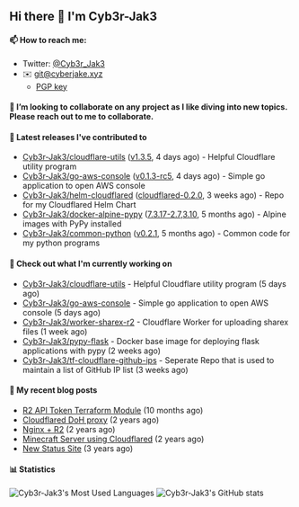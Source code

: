 ## Hi there 👋 I'm Cyb3r-Jak3

#### 📫 How to reach me:
  - Twitter: [@Cyb3r_Jak3](https://twitter.com/Cyb3r_Jak3)
  - ✉️ git@cyberjake.xyz
    - [PGP key](https://gist.githubusercontent.com/Cyb3r-Jak3/d1068b61b50239b171faf018a0269f67/raw/b876db002e6b0630795382c0b9134771ffa5fe3a/cyb3rjak3@pm.me.asc)


#### 👯 I’m looking to collaborate on any project as I like diving into new topics. Please reach out to me to collaborate.


#### 🔭 Latest releases I've contributed to

- [Cyb3r-Jak3/cloudflare-utils](https://github.com/Cyb3r-Jak3/cloudflare-utils) ([v1.3.5](https://github.com/Cyb3r-Jak3/cloudflare-utils/releases/tag/v1.3.5), 4 days ago) - Helpful Cloudflare utility program 
- [Cyb3r-Jak3/go-aws-console](https://github.com/Cyb3r-Jak3/go-aws-console) ([v0.1.3-rc5](https://github.com/Cyb3r-Jak3/go-aws-console/releases/tag/v0.1.3-rc5), 4 days ago) - Simple go application to open AWS console
- [Cyb3r-Jak3/helm-cloudflared](https://github.com/Cyb3r-Jak3/helm-cloudflared) ([cloudflared-0.2.0](https://github.com/Cyb3r-Jak3/helm-cloudflared/releases/tag/cloudflared-0.2.0), 3 weeks ago) - Repo for my Cloudflared Helm Chart
- [Cyb3r-Jak3/docker-alpine-pypy](https://github.com/Cyb3r-Jak3/docker-alpine-pypy) ([7.3.17-2.7,3.10](https://github.com/Cyb3r-Jak3/docker-alpine-pypy/releases/tag/7.3.17-2.7%2C3.10), 5 months ago) - Alpine images with PyPy installed
- [Cyb3r-Jak3/common-python](https://github.com/Cyb3r-Jak3/common-python) ([v0.2.1](https://github.com/Cyb3r-Jak3/common-python/releases/tag/v0.2.1), 5 months ago) - Common code for my python programs

#### 👷 Check out what I'm currently working on

- [Cyb3r-Jak3/cloudflare-utils](https://github.com/Cyb3r-Jak3/cloudflare-utils) - Helpful Cloudflare utility program  (5 days ago)
- [Cyb3r-Jak3/go-aws-console](https://github.com/Cyb3r-Jak3/go-aws-console) - Simple go application to open AWS console (5 days ago)
- [Cyb3r-Jak3/worker-sharex-r2](https://github.com/Cyb3r-Jak3/worker-sharex-r2) - Cloudflare Worker for uploading sharex files (1 week ago)
- [Cyb3r-Jak3/pypy-flask](https://github.com/Cyb3r-Jak3/pypy-flask) - Docker base image for deploying flask applications with pypy (2 weeks ago)
- [Cyb3r-Jak3/tf-cloudflare-github-ips](https://github.com/Cyb3r-Jak3/tf-cloudflare-github-ips) - Seperate Repo that is used to maintain a list of GitHub IP list (3 weeks ago)

#### 📜 My recent blog posts

- [R2 API Token Terraform Module](https://blog.cyberjake.xyz/post/2024-03-19-cloudflare-r2-terraform/) (10 months ago)
- [Cloudflared DoH proxy](https://blog.cyberjake.xyz/post/2023-02-17-cloudflared-doh/) (2 years ago)
- [Nginx &#43; R2](https://blog.cyberjake.xyz/post/2022-10-01-nginx-proxy-r2/) (2 years ago)
- [Minecraft Server using Cloudflared](https://blog.cyberjake.xyz/post/2022-03-26-cloudflared-minecraft/) (2 years ago)
- [New Status Site](https://blog.cyberjake.xyz/post/2021-09-27-status-site/) (3 years ago)


#### 📊 Statistics
![Cyb3r-Jak3's Most Used Languages](https://github-readme-stats.vercel.app/api/top-langs/?username=Cyb3r-Jak3&theme=cobalt&hide=css,html,scss)
![Cyb3r-Jak3's GitHub stats](https://github-readme-stats.vercel.app/api?username=Cyb3r-Jak3&count_private=true&show_icons=true&theme=cobalt&line_height=40)
